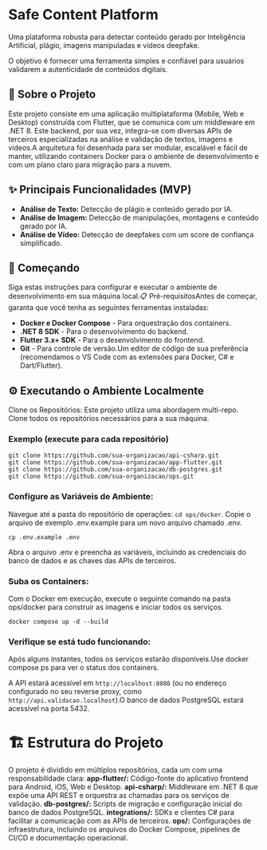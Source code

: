 # Safe Content Platform

Uma plataforma robusta para detectar conteúdo gerado por Inteligência Artificial, plágio, imagens manipuladas e vídeos deepfake. 

O objetivo é fornecer uma ferramenta simples e confiável para usuários validarem a autenticidade de conteúdos digitais.

## 🎯 Sobre o Projeto
Este projeto consiste em uma aplicação multiplataforma (Mobile, Web e Desktop) construída com Flutter, que se comunica com um middleware em .NET 8. Este backend, por sua vez, integra-se com diversas APIs de terceiros especializadas na análise e validação de textos, imagens e vídeos.A arquitetura foi desenhada para ser modular, escalável e fácil de manter, utilizando containers Docker para o ambiente de desenvolvimento e com um plano claro para migração para a nuvem.

## ✨ Principais Funcionalidades (MVP)
- **Análise de Texto:** Detecção de plágio e conteúdo gerado por IA.
- **Análise de Imagem:** Detecção de manipulações, montagens e conteúdo gerado por IA.
- **Análise de Vídeo:** Detecção de deepfakes com um score de confiança simplificado.

## 🚀 Começando
Siga estas instruções para configurar e executar o ambiente de desenvolvimento em sua máquina local.📋 Pré-requisitosAntes de começar, garanta que você tenha as seguintes ferramentas instaladas:
- **Docker e Docker Compose** - Para orquestração dos containers.
- **.NET 8 SDK** - Para o desenvolvimento do backend.
- **Flutter 3.x+ SDK** - Para o desenvolvimento do frontend.
- **Git** - Para controle de versão.Um editor de código de sua preferência (recomendamos o VS Code com as extensões para Docker, C# e Dart/Flutter).

## ⚙️ Executando o Ambiente Localmente

Clone os Repositórios: Este projeto utiliza uma abordagem multi-repo. Clone todos os repositórios necessários para a sua máquina.

### Exemplo (execute para cada repositório)

```
git clone https://github.com/sua-organizacao/api-csharp.git
git clone https://github.com/sua-organizacao/app-flutter.git
git clone https://github.com/sua-organizacao/db-postgres.git
git clone https://github.com/sua-organizacao/ops.git
```

### Configure as Variáveis de Ambiente:

Navegue até a pasta do repositório de operações: `cd ops/docker`.
Copie o arquivo de exemplo .env.example para um novo arquivo chamado .env.
```
cp .env.example .env
```
Abra o arquivo .env e preencha as variáveis, incluindo as credenciais do banco de dados e as chaves das APIs de terceiros.

### Suba os Containers: 
Com o Docker em execução, execute o seguinte comando na pasta ops/docker para construir as imagens e iniciar todos os serviços.

```
docker compose up -d --build
```

### Verifique se está tudo funcionando: 
Após alguns instantes, todos os serviços estarão disponíveis.Use docker compose ps para ver o status dos containers.

A API estará acessível em `http://localhost:8080` (ou no endereço configurado no seu reverse proxy, como `http://api.validacao.localhost`).O banco de dados PostgreSQL estará acessível na porta 5432.

# 🏗️ Estrutura do Projeto

O projeto é dividido em múltiplos repositórios, cada um com uma responsabilidade clara:
**app-flutter/:** Código-fonte do aplicativo frontend para Android, iOS, Web e Desktop.
**api-csharp/:** Middleware em .NET 8 que expõe uma API REST e orquestra as chamadas para os serviços de validação.
**db-postgres/:** Scripts de migração e configuração inicial do banco de dados PostgreSQL.
**integrations/:** SDKs e clientes C# para facilitar a comunicação com as APIs de terceiros.
**ops/:** Configurações de infraestrutura, incluindo os arquivos do Docker Compose, pipelines de CI/CD e documentação operacional.


